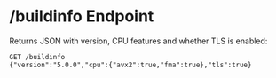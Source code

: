 <!-- SPDX-License-Identifier: Apache-2.0 -->
# /buildinfo Endpoint

Returns JSON with version, CPU features and whether TLS is enabled:
```
GET /buildinfo
{"version":"5.0.0","cpu":{"avx2":true,"fma":true},"tls":true}
```

